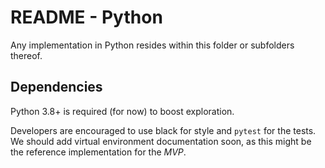 # README - Python
Any implementation in Python resides within this folder or subfolders thereof.

## Dependencies
Python 3.8+ is required (for now) to boost exploration.

Developers are encouraged to use black for style and `pytest` for the tests.
 We should add virtual environment documentation soon, as this might be the reference implementation for the *MVP*.
 

